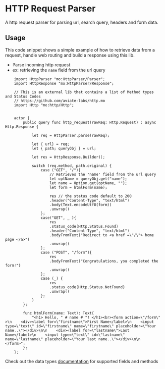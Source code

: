 # HTTP Request Parser

A http request parser for parsing url, search query, headers and form data.

## Usage

This code snippet shows a simple example of how to retrieve data from a request, handle web routing and build a response using this lib.

- Parse incoming http request
- ex: retrieving the `name` field from the url query

```motoko
    import HttpParser "mo:HttpParser/Parser";
    import HttpResponse "mo:HttpParser/Response";

    // This is an external lib that contains a list of Method types and Status Codes
    // https://github.com/aviate-labs/http.mo
    import Http "mo:http/Http";


    actor {
        public query func http_request(rawReq: Http.Request) : async Http.Response {

            let req = HttpParser.parse(rawReq);

            let { url} = req;
            let { path; queryObj } = url;

            let res = HttpResponse.Builder();

            switch (req.method, path.original) {
                case ("GET", "/"){
                    // Retrieves the 'name' field from the url query
                    let optName = queryObj.get("name");
                    let name = Option.get(optName, "");
                    let form = htmlForm(name);

                    res // the status code default to 200
                    .header("Content-Type", "text/html")
                    .body(Text.encodeUtf8(form))
                    .unwrap()
                };
                case("GET", _ ){
                    res
                    .status_code(Http.Status.Found)
                    .header("Content-Type", "text/html")
                    .bodyFromText("Redirect to <a href =\"/\"> home page </a>")
                    .unwrap()
                };
                case ("POST", "/form"){
                    res
                    .bodyFromText("Congratulations, you completed the form!")
                    .unwrap()
                };
                case (_) {
                    res
                    .status_code(Http.Status.NotFound)
                    .unwrap()
                };
            }
        };

        func htmlForm(name: Text): Text{
            "<h1> Hello, " # name # "! </h1><br><form action=\"/form\" >\n    <div><label for=\"firstname\">First Name</label>\n    <input type=\"text\" id=\"firstname\" name=\"firstname\" placeholder=\"Your name..\"></div>\n\n    <div><label for=\"lastname\">Last Name</label>\n    <input type=\"text\" id=\"lastname\" name=\"lastname\" placeholder=\"Your last name..\"></div>\n\n    </form>";
        };
    };
```

Check out the data types [documentation](./docs.md) for supported fields and methods
